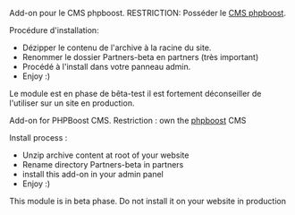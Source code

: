 Add-on pour le CMS phpboost. 
RESTRICTION: Posséder le <a href="http://www.phpboost.com" target="_blank">CMS phpboost</a>.

Procédure d'installation: 
<ul>
<li>Dézipper le contenu de l'archive à la racine du site.</li>
<li>Renommer le dossier Partners-beta en partners (très important)
<li>Procédé à l'install dans votre panneau admin.</li>
<li>Enjoy :)</li>
</ul>

Le module est en phase de bêta-test il est fortement déconseiller de l'utiliser sur un site en production.

Add-on for PHPBoost CMS.
Restriction : own the <a href="http://www.phpboost.com" target="_blank">phpboost</a> CMS

Install process :
<ul>
  <li>Unzip archive content at root of your website</li>
  <li>Rename directory Partners-beta in partners</li>
  <li>install this add-on in your admin panel</li>
  <li>Enjoy :)</li>
</ul>

This module is in beta phase. Do not install it on your website in production
